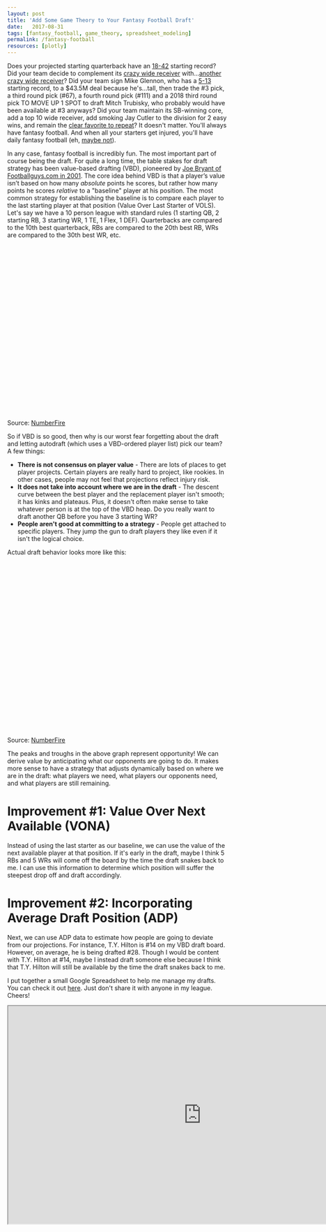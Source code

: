 ```yaml
---
layout: post
title: 'Add Some Game Theory to Your Fantasy Football Draft'
date:   2017-08-31
tags: [fantasy_football, game_theory, spreadsheet_modeling]
permalink: /fantasy-football
resources: [plotly]
---
```


Does your projected starting quarterback have an [18-42](https://www.pro-football-reference.com/players/M/McCoJo01.htm) starting record?  Did your team decide to complement its [crazy wide receiver](https://www.sbnation.com/2017/7/27/16053650/odell-beckham-jr-highest-paid-player-nfl) with...[another crazy wide receiver](http://bleacherreport.com/articles/2685133-brandon-marshall-comments-on-jets-season-and-locker-room-tension)?  Did your team sign Mike Glennon, who has a [5-13](https://www.pro-football-reference.com/players/G/GlenMi00.htm) starting record, to a $43.5M deal because he's...tall, then trade the #3 pick, a third round pick (#67), a fourth round pick (#111) and a 2018 third round pick TO MOVE UP 1 SPOT to draft Mitch Trubisky, who probably would have been available at #3 anyways?  Did your team maintain its SB-winning core, add a top 10 wide receiver, add smoking Jay Cutler to the division for 2 easy wins, and remain the [clear favorite to repeat](http://www.espn.com/chalk/story/_/id/18614149/nfl-latest-odds-all-32-teams-win-super-bowl-lii)?  It doesn't matter.  You'll always have fantasy football.  And when all your starters get injured, you'll have daily fantasy football (eh, [maybe not](https://www.bloomberg.com/news/articles/2015-09-10/you-aren-t-good-enough-to-win-money-playing-daily-fantasy-football)).

In any case, fantasy football is incredibly fun.  The most important part of course being the draft.  For quite a long time, the table stakes for draft strategy has been value-based drafting (VBD), pioneered by [Joe Bryant of Footballguys.com in 2001](http://www.footballguys.com/bryantvbd.htm). The core idea behind VBD is that a player’s value isn’t based on how many _absolute_ points he scores, but rather how many points he scores _relative_ to a "baseline" player at his position.  The most common strategy for establishing the baseline is to compare each player to the last starting player at that position (Value Over Last Starter of VOLS).  Let's say we have a 10 person league with standard rules (1 starting QB, 2 starting RB, 3 starting WR, 1 TE, 1 Flex, 1 DEF).   Quarterbacks are compared to the 10th best quarterback, RBs are compared to the 20th best RB, WRs are compared to the 30th best WR, etc.  

<div id="vbd_plot" style="width: 885; height: 400;"></div>
<script>
  Plotly.d3.csv("/assets/data/fantasy_football/plot1.csv", function(data){

    // organize by column (d3.csv reads in as array of rows)
    data2 = {}
    columns = Object.keys(data[0]);
    columns.forEach(function(x){ data2[x] = []; });
    data.forEach(function(row){
      for (var x in row){
        data2[x].push(row[x]);
      }
    });

    // make the plot
    var colors = Plotly.d3.scale.category20();
    var color_map = {QB: colors(0), RB: colors(1), WR: colors(2), TE: colors(3), D: colors(4), K: colors(5)};
    var colors2 = data2['color'].map(function(x){
      return color_map[x];
    });
    var trace = {x: data2['x'], y: data2['y'], text: data2['text'], marker: {color: colors2}, type: 'bar'};
    var data = [trace];

    var layout = {
      title: 'VBD vs. VBD Draft Position',
      xaxis: {title: 'VBD Draft Position'}, yaxis: {title: 'VBD', hoverformat: '.2f'}, height: 400, width: 885
    };

    Plotly.newPlot('vbd_plot', data, layout);
  });
</script>
Source: [NumberFire](http://www.numberfire.com/nfl/fantasy/fantasy-football-cheat-sheet/overall#)

So if VBD is so good, then why is our worst fear forgetting about the draft and letting autodraft (which uses a VBD-ordered player list) pick our team?  A few things:
* __There is not consensus on player value__ - There are lots of places to get player projects.  Certain players are really hard to project, like rookies.  In other cases, people may not feel that projections reflect injury risk.
* __It does not take into account where we are in the draft__ - The descent curve between the best player and the replacement player isn't smooth; it has kinks and plateaus.  Plus, it doesn't often make sense to take whatever person is at the top of the VBD heap.  Do you really want to draft another QB before you have 3 starting WR?
* __People aren't good at committing to a strategy__ - People get attached to specific players.  They jump the gun to draft players they like even if it isn't the logical choice.

Actual draft behavior looks more like this:
<div id="adp_plot" style="width: 885; height: 400;"></div>
<script>
  Plotly.d3.csv("/assets/data/fantasy_football/plot2.csv", function(data){

    // organize by column (d3.csv reads in as array of rows)
    data2 = {}
    columns = Object.keys(data[0]);
    columns.forEach(function(x){ data2[x] = []; });
    data.forEach(function(row){
      for (var x in row){
        data2[x].push(row[x]);
      }
    });

    // make the plot
    var colors = Plotly.d3.scale.category20();
    var color_map = {QB: colors(0), RB: colors(1), WR: colors(2), TE: colors(3), D: colors(4), K: colors(5)};
    var colors2 = data2['color'].map(function(x){
      return color_map[x];
    });
    var trace = {x: data2['x'], y: data2['y'], text: data2['text'], marker: {color: colors2}, type: 'bar'};
    var data = [trace];

    var layout = {
      title: 'VBD vs. Average Draft Position',
      xaxis: {title: 'Average Draft Position (ADP)'}, yaxis: {title: 'VBD', hoverformat: '.2f'}, height: 400, width: 885
    };

    Plotly.newPlot('adp_plot', data, layout);
  });
</script>
Source: [NumberFire](http://www.numberfire.com/nfl/fantasy/fantasy-football-cheat-sheet/overall#)

The peaks and troughs in the above graph represent opportunity!  We can derive value by anticipating what our opponents are going to do.  It makes more sense to have a strategy that adjusts dynamically based on where we are in the draft: what players we need, what players our opponents need, and what players are still remaining.  

# Improvement #1: Value Over Next Available (VONA)

Instead of using the last starter as our baseline, we can use the value of the next available player at that position.  If it's early in the draft, maybe I think 5 RBs and 5 WRs will come off the board by the time the draft snakes back to me.  I can use this information to determine which position will suffer the steepest drop off and draft accordingly.

# Improvement #2: Incorporating Average Draft Position (ADP)

Next, we can use ADP data to estimate how people are going to deviate from our projections.  For instance, T.Y. Hilton is #14 on my VBD draft board.  However, on average, he is being drafted #28.  Though I would be content with T.Y. Hilton at #14, maybe I instead draft someone else because I think that T.Y. Hilton will still be available by the time the draft snakes back to me.


I put together a small Google Spreadsheet to help me manage my drafts. You can check it out [here](https://docs.google.com/spreadsheets/d/1HYnnCKMtnFk3GpSvG1agGO_XuSXgpJGBcDVEKKBQx0w/edit?usp=sharing).  Just don't share it with anyone in my league.  Cheers!

<iframe width="885" height="500" src="https://docs.google.com/spreadsheets/d/e/2PACX-1vQ_uGw-RogvgcRGYfwu8TouoWkRqf0nH6rOyKM3aEYlYF5eXNlwFLycDIQ-9OcR7-8gwkXJVIRcWMcf/pubhtml?widget=true&amp;headers=false"></iframe>
